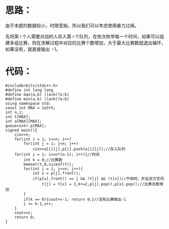 # 思路：
由于本题的数据较小，时限宽裕，所以我们可以考虑使用暴力过掉。

先将第 $i$ 个人需要对战的人存入第 $i$ 个队列，在依次枚举每一个时间，如果可以组建多组比赛，则在求解过程中对应的比赛个数增加，大于最大比赛数就退出循环，如果没有，就直接输出 $-1$。
# 代码：
```
#include<bits/stdc++.h>
#define int long long
#define max(a,b) ((a>b)?a:b)
#define min(a,b) ((a<b)?a:b)
using namespace std;
const int MAX = 1e3+5;
int n,z;
int t[MAX];
int a[MAX][MAX];
queue<int> p[MAX];
signed main(){
	cin>>n;
	for(int i = 1; i<=n; i++)
		for(int j = 1; j<n; j++)
			cin>>a[i][j],p[i].push(a[i][j]);//存入队列
	for(int i = 1; i<=n*(n-1); i++){//时间
		int k = 0;//比赛数
		memset(t,0,sizeof(t));
		for(int j = 1; j<=n; j++){
			int x = p[j].front();
			if(p[x].front() == j && !t[j] && !t[x])//不相同，并且双方空闲
				t[j] = t[x] = 1,k+=2,p[j].pop(),p[x].pop();//比赛总数增加
		}
		if(k == 0){cout<<-1; return 0;}//没有比赛输出-1
		i += k-1,z++;
	}
	cout<<z;
	return 0;
}


```

